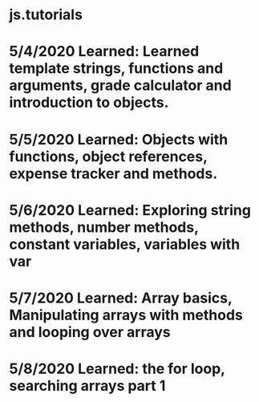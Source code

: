 # js.tutorials

# 5/4/2020 Learned: Learned template strings, functions and arguments, grade calculator and introduction to objects.
# 5/5/2020 Learned: Objects with functions, object references, expense tracker and methods.
# 5/6/2020 Learned: Exploring string methods, number methods, constant variables, variables with var
# 5/7/2020 Learned: Array basics, Manipulating arrays with methods and looping over arrays
# 5/8/2020 Learned: the for loop, searching arrays part 1